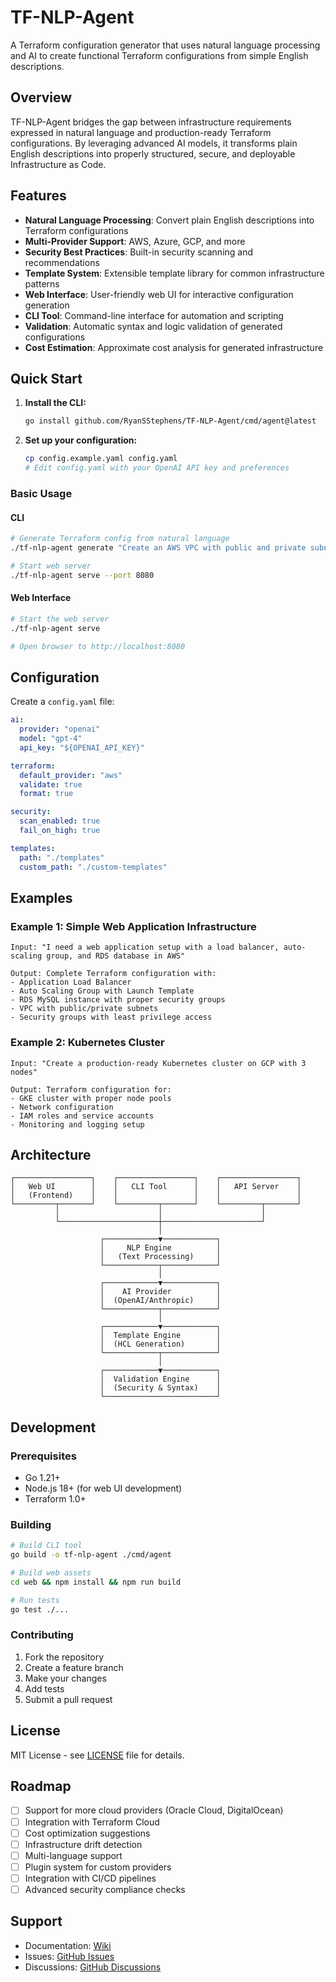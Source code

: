# TF-NLP-Agent

A Terraform configuration generator that uses natural language processing and AI to create functional Terraform configurations from simple English descriptions.

## Overview

TF-NLP-Agent bridges the gap between infrastructure requirements expressed in natural language and production-ready Terraform configurations. By leveraging advanced AI models, it transforms plain English descriptions into properly structured, secure, and deployable Infrastructure as Code.

## Features

- **Natural Language Processing**: Convert plain English descriptions into Terraform configurations
- **Multi-Provider Support**: AWS, Azure, GCP, and more
- **Security Best Practices**: Built-in security scanning and recommendations
- **Template System**: Extensible template library for common infrastructure patterns
- **Web Interface**: User-friendly web UI for interactive configuration generation
- **CLI Tool**: Command-line interface for automation and scripting
- **Validation**: Automatic syntax and logic validation of generated configurations
- **Cost Estimation**: Approximate cost analysis for generated infrastructure

## Quick Start

1. **Install the CLI:**
   ```bash
   go install github.com/RyanSStephens/TF-NLP-Agent/cmd/agent@latest
   ```

2. **Set up your configuration:**
   ```bash
   cp config.example.yaml config.yaml
   # Edit config.yaml with your OpenAI API key and preferences
   ```

### Basic Usage

#### CLI
```bash
# Generate Terraform config from natural language
./tf-nlp-agent generate "Create an AWS VPC with public and private subnets"

# Start web server
./tf-nlp-agent serve --port 8080
```

#### Web Interface
```bash
# Start the web server
./tf-nlp-agent serve

# Open browser to http://localhost:8080
```

## Configuration

Create a `config.yaml` file:

```yaml
ai:
  provider: "openai"
  model: "gpt-4"
  api_key: "${OPENAI_API_KEY}"

terraform:
  default_provider: "aws"
  validate: true
  format: true

security:
  scan_enabled: true
  fail_on_high: true

templates:
  path: "./templates"
  custom_path: "./custom-templates"
```

## Examples

### Example 1: Simple Web Application Infrastructure
```
Input: "I need a web application setup with a load balancer, auto-scaling group, and RDS database in AWS"

Output: Complete Terraform configuration with:
- Application Load Balancer
- Auto Scaling Group with Launch Template
- RDS MySQL instance with proper security groups
- VPC with public/private subnets
- Security groups with least privilege access
```

### Example 2: Kubernetes Cluster
```
Input: "Create a production-ready Kubernetes cluster on GCP with 3 nodes"

Output: Terraform configuration for:
- GKE cluster with proper node pools
- Network configuration
- IAM roles and service accounts
- Monitoring and logging setup
```

## Architecture

```
┌─────────────────┐    ┌─────────────────┐    ┌─────────────────┐
│   Web UI        │    │   CLI Tool      │    │   API Server    │
│   (Frontend)    │    │                 │    │                 │
└─────────┬───────┘    └─────────┬───────┘    └─────────┬───────┘
          │                      │                      │
          └──────────────────────┼──────────────────────┘
                                 │
                    ┌────────────▼────────────┐
                    │     NLP Engine          │
                    │   (Text Processing)     │
                    └────────────┬────────────┘
                                 │
                    ┌────────────▼────────────┐
                    │    AI Provider          │
                    │  (OpenAI/Anthropic)     │
                    └────────────┬────────────┘
                                 │
                    ┌────────────▼────────────┐
                    │  Template Engine        │
                    │  (HCL Generation)       │
                    └────────────┬────────────┘
                                 │
                    ┌────────────▼────────────┐
                    │  Validation Engine      │
                    │  (Security & Syntax)    │
                    └─────────────────────────┘
```

## Development

### Prerequisites
- Go 1.21+
- Node.js 18+ (for web UI development)
- Terraform 1.0+

### Building
```bash
# Build CLI tool
go build -o tf-nlp-agent ./cmd/agent

# Build web assets
cd web && npm install && npm run build

# Run tests
go test ./...
```

### Contributing
1. Fork the repository
2. Create a feature branch
3. Make your changes
4. Add tests
5. Submit a pull request

## License

MIT License - see [LICENSE](LICENSE) file for details.

## Roadmap

- [ ] Support for more cloud providers (Oracle Cloud, DigitalOcean)
- [ ] Integration with Terraform Cloud
- [ ] Cost optimization suggestions
- [ ] Infrastructure drift detection
- [ ] Multi-language support
- [ ] Plugin system for custom providers
- [ ] Integration with CI/CD pipelines
- [ ] Advanced security compliance checks

## Support

- Documentation: [Wiki](https://github.com/RyanSStephens/TF-NLP-Agent/wiki)
- Issues: [GitHub Issues](https://github.com/RyanSStephens/TF-NLP-Agent/issues)
- Discussions: [GitHub Discussions](https://github.com/RyanSStephens/TF-NLP-Agent/discussions) 